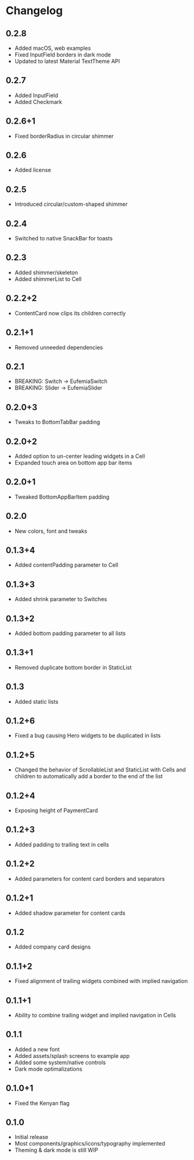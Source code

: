 # Changelog

## 0.2.8

- Added macOS, web examples
- Fixed InputField borders in dark mode
- Updated to latest Material TextTheme API

## 0.2.7

- Added InputField
- Added Checkmark

## 0.2.6+1

- Fixed borderRadius in circular shimmer

## 0.2.6

- Added license

## 0.2.5

- Introduced circular/custom-shaped shimmer

## 0.2.4

- Switched to native SnackBar for toasts

## 0.2.3

- Added shimmer/skeleton
- Added shimmerList to Cell

## 0.2.2+2

- ContentCard now clips its children correctly

## 0.2.1+1

- Removed unneeded dependencies

## 0.2.1

- BREAKING: Switch -> EufemiaSwitch
- BREAKING: Slider -> EufemiaSlider

## 0.2.0+3

- Tweaks to BottomTabBar padding

## 0.2.0+2

- Added option to un-center leading widgets in a Cell
- Expanded touch area on bottom app bar items

## 0.2.0+1

- Tweaked BottomAppBarItem padding

## 0.2.0

- New colors, font and tweaks

## 0.1.3+4

- Added contentPadding parameter to Cell

## 0.1.3+3

- Added shrink parameter to Switches

## 0.1.3+2

- Added bottom padding parameter to all lists

## 0.1.3+1

- Removed duplicate bottom border in StaticList

## 0.1.3

- Added static lists

## 0.1.2+6

- Fixed a bug causing Hero widgets to be duplicated in lists

## 0.1.2+5

- Changed the behavior of ScrollableList and StaticList with Cells and children to automatically add a border to the end of the list

## 0.1.2+4

- Exposing height of PaymentCard

## 0.1.2+3

- Added padding to trailing text in cells

## 0.1.2+2

- Added parameters for content card borders and separators

## 0.1.2+1

- Added shadow parameter for content cards

## 0.1.2

- Added company card designs

## 0.1.1+2

- Fixed alignment of trailing widgets combined with implied navigation

## 0.1.1+1

- Ability to combine trailing widget and implied navigation in Cells

## 0.1.1

- Added a new font
- Added assets/splash screens to example app
- Added some system/native controls
- Dark mode optimalizations

## 0.1.0+1

- Fixed the Kenyan flag

## 0.1.0

- Initial release
- Most components/graphics/icons/typography implemented
- Theming & dark mode is still WIP
